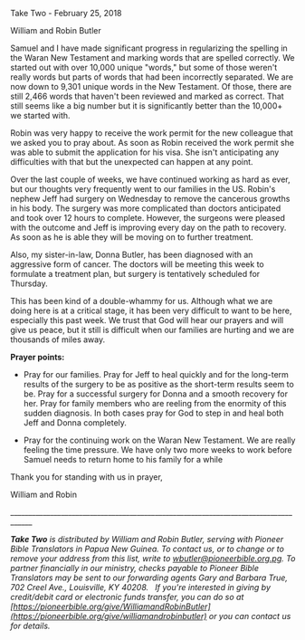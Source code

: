 Take Two - February 25, 2018

William and Robin Butler

Samuel and I have made significant progress in regularizing the spelling
in the Waran New Testament and marking words that are spelled correctly.
We started out with over 10,000 unique "words," but some of those
weren't really words but parts of words that had been incorrectly
separated. We are now down to 9,301 unique words in the New Testament.
Of those, there are still 2,466 words that haven't been reviewed and
marked as correct. That still seems like a big number but it is
significantly better than the 10,000+ we started with.

Robin was very happy to receive the work permit for the new colleague
that we asked you to pray about. As soon as Robin received the work
permit she was able to submit the application for his visa. She isn't
anticipating any difficulties with that but the unexpected can happen at
any point.

Over the last couple of weeks, we have continued working as hard as
ever, but our thoughts very frequently went to our families in the US.
Robin's nephew Jeff had surgery on Wednesday to remove the cancerous
growths in his body. The surgery was more complicated than doctors
anticipated and took over 12 hours to complete. However, the surgeons
were pleased with the outcome and Jeff is improving every day on the
path to recovery. As soon as he is able they will be moving on to
further treatment.

Also, my sister-in-law, Donna Butler, has been diagnosed with an
aggressive form of cancer. The doctors will be meeting this week to
formulate a treatment plan, but surgery is tentatively scheduled for
Thursday.

This has been kind of a double-whammy for us. Although what we are doing
here is at a critical stage, it has been very difficult to want to be
here, especially this past week. We trust that God will hear our prayers
and will give us peace, but it still is difficult when our families are
hurting and we are thousands of miles away.

**Prayer points:**

-   Pray for our families. Pray for Jeff to heal quickly and for the
    long-term results of the surgery to be as positive as the short-term
    results seem to be. Pray for a successful surgery for Donna and a
    smooth recovery for her. Pray for family members who are reeling
    from the enormity of this sudden diagnosis. In both cases pray for
    God to step in and heal both Jeff and Donna completely.

-   Pray for the continuing work on the Waran New Testament. We are
    really feeling the time pressure. We have only two more weeks to
    work before Samuel needs to return home to his family for a while

Thank you for standing with us in prayer,

William and Robin

\_\_\_\_\_\_\_\_\_\_\_\_\_\_\_\_\_\_\_\_\_\_\_\_\_\_\_\_\_\_\_\_\_\_\_\_\_\_\_\_\_\_\_\_\_\_\_\_\_\_\_\_\_\_\_\_\_\_\_\_\_\_\_\_\_\_\_\_\_\_\_\_\_\_\_\_\_\_\_\_\_\_\_\_

***Take Two** is distributed by William and Robin Butler, serving with
Pioneer Bible Translators in Papua New Guinea. To contact us, or to
change or to remove your address from this list, write to
<wbutler@pioneerbible.org.pg>. To partner financially in our ministry,
checks payable to Pioneer Bible Translators may be sent to our
forwarding agents Gary and Barbara True, 702 Creel Ave., Louisville, KY
40208.   If you're interested in giving by credit/debit card or
electronic funds transfer, you can do so at
[https://pioneerbible.org/give/WilliamandRobinButler](https://pioneerbible.org/give/williamandrobinbutler)
or you can contact us for details.*

